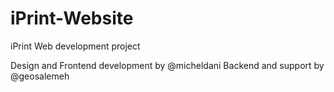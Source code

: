 # iPrint-Website
iPrint Web development project

Design and Frontend development by @micheldani
Backend and support by @geosalemeh
